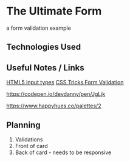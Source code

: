 # The Ultimate Form

a form validation example

## Technologies Used


## Useful Notes / Links

[HTML5 input types](https://developer.mozilla.org/en-US/docs/Learn/Forms/HTML5_input_types)
[CSS Tricks Form Validation](https://css-tricks.com/form-validation-part-1-constraint-validation-html/)

https://codepen.io/devdanny/pen/JgLjk

https://www.happyhues.co/palettes/2

## Planning
1. Validations
2. Front of card
3. Back of card - needs to be responsive

